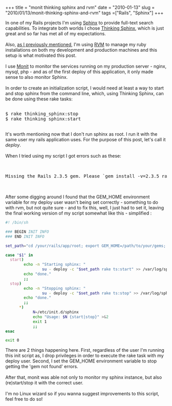 +++ 
title = "monit thinking sphinx and rvm"
date = "2010-01-13"
slug = "2010/01/13/monit-thinking-sphinx-and-rvm"
tags =["Rails", "Sphinx"]
+++

<p>
In one of my Rails projects I'm using <a href="http://www.sphinxsearch.com/" target="_blank">Sphinx</a> to provide full-text search capabilities. To integrate both worlds I chose <a href="http://freelancing-god.github.com/ts/en/" target="_blank">Thinking Sphinx</a>, which is just great and so far has met all of my expectations.<br><br>Also, <a href="http://www.leonardoborges.com/writings/2010/01/02/managing-multiple-ruby-versions/" target="_blank">as I previously mentioned</a>, I'm using <a href="http://rvm.beginrescueend.com/">RVM</a> to manage my ruby installations on both my development and production machines and this setup is what motivated this post.<br><br>I use <a href="http://mmonit.com/monit/" target="_blank">Monit</a> to monitor the services running on my production server - nginx, mysql, php - and as of the first deploy of this application, it only made sense to also monitor Sphinx.<br><br>In order to create an initialization script, I would need at least a way to start and stop sphinx from the command line, which, using Thinking Sphinx, can be done using these rake tasks:<br><pre lang="bash"><br>$ rake thinking_sphinx:stop<br>$ rake thinking_sphinx:start<br></pre><br>It's worth mentioning now that I don't run sphinx as root. I run it with the same user my rails application uses. For the purpose of this post, let's call it <em>deploy</em>.<br><br>When I tried using my script I got errors such as these:<br><br><pre lang="bash"><br>Missing the Rails 2.3.5 gem. Please `gem install -v=2.3.5 rails`, update your RAILS_GEM_VERSION setting in config/environment.rb for the Rails version you do have installed, or comment out RAILS_GEM_VERSION to use the latest version installed.<br></pre><br><br>After some digging around I found that the GEM_HOME environment variable for my deploy user wasn't being set correctly - something to do with rvm, but not quite sure - and to fix this, well, I just had to set it, leaving the final working version of my script somewhat like this - simplified :


``` bash
#! /bin/sh

### BEGIN INIT INFO
### END INIT INFO

set_path="cd /your/rails/app/root; export GEM_HOME=/path/to/your/gems; RAILS_ENV=production;"

case "$1" in
  start)
        echo -n "Starting sphinx: "
                su - deploy -c "$set_path rake ts:start" >> /var/log/sphinx.log 2>&1
        echo "done."
        ;;
  stop)
        echo -n "Stopping sphinx: "
                su - deploy -c "$set_path rake ts:stop" >> /var/log/sphinx.log 2>&1
        echo "done."
        ;;
      *)
            N=/etc/init.d/sphinx
            echo "Usage: $N {start|stop}" >&2
            exit 1
            ;;
esac

exit 0
```

There are 2 things happening here. First, regardless of the user I'm running this init script as, I drop privileges in order to execute the rake task with my deploy user. Second, I set the GEM_HOME environment variable to stop getting the 'gem not found' errors.<br><br>After that, monit was able not only to monitor my sphinx instance, but also (re)start/stop it with the correct user.<br><br>I'm no Linux wizard so if you wanna suggest improvements to this script, feel free to do so!
</p>

